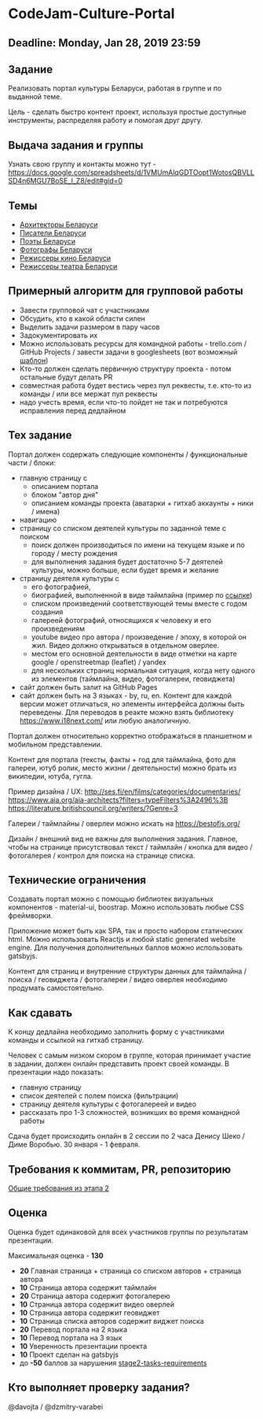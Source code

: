 # CodeJam-Culture-Portal

## Deadline: Monday, Jan 28, 2019 23:59

## Задание
Реализовать портал культуры Беларуси, работая в группе и по выданной теме.

Цель - сделать быстро контент проект, используя простые доступные инструменты, распределяя работу и помогая друг другу. 

## Выдача задания и группы
Узнать свою группу и контакты можно тут - https://docs.google.com/spreadsheets/d/1VMUmAlqGDTOopt1WotosQBVLLSD4n6MGU7BoSE_l_Z8/edit#gid=0

## Темы
- [Архитекторы Беларуси](https://ru.wikipedia.org/wiki/%D0%9A%D0%B0%D1%82%D0%B5%D0%B3%D0%BE%D1%80%D0%B8%D1%8F:%D0%90%D1%80%D1%85%D0%B8%D1%82%D0%B5%D0%BA%D1%82%D0%BE%D1%80%D1%8B_%D0%91%D0%B5%D0%BB%D0%BE%D1%80%D1%83%D1%81%D1%81%D0%B8%D0%B8)
- [Писатели Беларуси](https://be.wikipedia.org/wiki/%D0%9A%D0%B0%D1%82%D1%8D%D0%B3%D0%BE%D1%80%D1%8B%D1%8F:%D0%9F%D1%96%D1%81%D1%8C%D0%BC%D0%B5%D0%BD%D0%BD%D1%96%D0%BA%D1%96_%D0%91%D0%B5%D0%BB%D0%B0%D1%80%D1%83%D1%81%D1%96)
- [Поэты Беларуси](https://be.wikipedia.org/wiki/%D0%9A%D0%B0%D1%82%D1%8D%D0%B3%D0%BE%D1%80%D1%8B%D1%8F:%D0%9F%D0%B0%D1%8D%D1%82%D1%8B_%D0%91%D0%B5%D0%BB%D0%B0%D1%80%D1%83%D1%81%D1%96)
- [Фотографы Беларуси](https://be.wikipedia.org/wiki/%D0%9A%D0%B0%D1%82%D1%8D%D0%B3%D0%BE%D1%80%D1%8B%D1%8F:%D0%A4%D0%B0%D1%82%D0%BE%D0%B3%D1%80%D0%B0%D1%84%D1%8B_%D0%91%D0%B5%D0%BB%D0%B0%D1%80%D1%83%D1%81%D1%96)
- [Режиссеры кино Беларуси](https://be.wikipedia.org/wiki/%D0%9A%D0%B0%D1%82%D1%8D%D0%B3%D0%BE%D1%80%D1%8B%D1%8F:%D0%9A%D1%96%D0%BD%D0%B0%D1%80%D1%8D%D0%B6%D1%8B%D1%81%D1%91%D1%80%D1%8B_%D0%91%D0%B5%D0%BB%D0%B0%D1%80%D1%83%D1%81%D1%96) 
- [Режиссеры театра Беларуси](https://be.wikipedia.org/wiki/%D0%9A%D0%B0%D1%82%D1%8D%D0%B3%D0%BE%D1%80%D1%8B%D1%8F:%D0%A2%D1%8D%D0%B0%D1%82%D1%80%D0%B0%D0%BB%D1%8C%D0%BD%D1%8B%D1%8F_%D1%80%D1%8D%D0%B6%D1%8B%D1%81%D1%91%D1%80%D1%8B_%D0%91%D0%B5%D0%BB%D0%B0%D1%80%D1%83%D1%81%D1%96) 

## Примерный алгоритм для групповой работы

- Завести групповой чат с участниками
- Обсудить, кто в какой области силен
- Выделить задачи размером в пару часов 
- Задокументировать их
- Можно использовать ресурсы для командной работы - trello.com / GitHub Projects / завести задачи в googlesheets (вот возможный [шаблон](https://docs.google.com/spreadsheets/d/1c8OGxkATLMkBhEXW9xSsxWXg6B6r0-_CKZeEMoKFqGI/edit#gid=0))
- Кто-то должен сделать первичную структуру проекта - потом остальные будут делать PR
- совместная работа будет вестись через пул реквесты, т.е. кто-то из команды / или все мержат пул реквесты
- надо учесть время, если что-то пойдет не так и потребуются исправления перед дедлайном

## Тех задание
Портал должен содержать следующие компоненты / функциональные части / блоки:

* главную страницу с 
  * описанием портала
  * блоком "автор дня"
  * описанием команды проекта (аватарки + гитхаб аккаунты + ники / имена)
* навигацию
* страницу со списком деятелей культуры по заданной теме с поиском
  * поиск должен производиться по имени на текущем языке и по городу / месту рождения
  * для выполнения задания будет достаточно 5-7 деятелей культуры, можно больше, если будет время и желание 
* страницу деятеля культуры с 
  * его фотографией, 
  * биографией, выполненной в виде таймлайна (пример по [ссылке](https://reactjsexample.com/a-vertical-timeline-component-for-react/))
  * списком произведений соответствующей темы вместе с годом создания
  * галереей фотографий, относящихся к человеку и его произведениям
  * youtube видео про автора / произведение / эпоху, в которой он жил. Видео должно открываться в отдельном оверлее.
  * местом его основной деятельности в виде отметки на карте google / openstreetmap (leaflet) / yandex
  * для нескольких страниц нормальная ситуация, когда нету одного из элементов (таймлайна, видео, фотогалереи, геовиджета)
* сайт должен быть залит на GitHub Pages
* сайт должен быть на 3 языках - by, ru, en. Контент для каждой версии может отличаться, но элементы интерфейса должны быть переведены. Для переводов в реакте можно взять библиотеку https://www.i18next.com/ или любую аналогичную.

Портал должен относительно корректно отображаться в планшетном и мобильном представлении.

Контент для портала (тексты, факты + год для таймлайна, фото для галереи, ютуб ролик, место жизни / деятельности) можно брать из википедии, ютуба, гугла.

Пример дизайна / UX:
http://ses.fi/en/films/categories/documentaries/
https://www.aia.org/aia-architects?filters=typeFilters%3A2496%3B
https://literature.britishcouncil.org/writers/?Genre=3

Галереи / таймлайны / оверлеи можно искать на https://bestofjs.org/

Дизайн / внешний вид не важны для выполнения задания. Главное, чтобы на странице присутствовал текст / таймлайн / кнопка для видео / фотогалерея / контрол для поиска на странице списка.

## Технические ограничения
Создавать портал можно с помощью библиотек визуальных компонентов - material-ui, boostrap. Можно использовать любые СSS фреймворки.

Приложение может быть как SPA, так и просто набором статических html. Можно использовать Reactjs и любой static  generated website engine. Для получения дополнительных баллов можно использовать gatsbyjs.

Контент для страниц и внутренние структуры данных для таймлайна / поиска / геовиджета / фотогалереи / видео оверлея необходимо продумать самостоятельно. 

## Как сдавать

К концу дедлайна необходимо заполнить форму с участниками команды и ссылкой на гитхаб страницу.

Человек с самым низком скором в группе, которая принимает участие в задании, должен онлайн представить проект своей команды. В презентации надо показать: 

- главную страницу
- список деятелей с полем поиска (фильтрации)
- страницу деятеля культуры с фотогалереей и видео
- рассказать про 1-3 сложностей, возникших во время командной работы 

Сдача будет происходить онлайн в 2 сессии по 2 часа Денису Шеко / Диме Воробью. 30 января - 1 февраля.

## Требования к коммитам, PR, репозиторию
[Общие требования из этапа 2](https://github.com/rolling-scopes-school/docs/blob/master/stage2-tasks-requirements.md)

## Оценка

Оценка будет одинаковой для всех участников группы по результатам презентации.

Максимальная оценка - **130**

- **20** Главная страница + страница со списком авторов + страница автора
- **10** Страница автора содержит таймлайн
- **20**   Страница автора содержит фотогалерею
- **10**   Страница автора содержит видео оверлей
- **10**   Страница автора содержит геовиджет
- **10**   Страница cписка авторов содержит виджет поиска
- **20**  Перевод портала на 2 языка
- **10**  Перевод портала на 3 язык
- **10**   Уверенность презентации проекта
- **10** Проект сделан на gatsbyjs
- до **-50** баллов за нарушения [stage2-tasks-requirements](https://github.com/rolling-scopes-school/docs/blob/master/stage2-tasks-requirements.md)

## Кто выполняет проверку задания?
@davojta / @dzmitry-varabei

